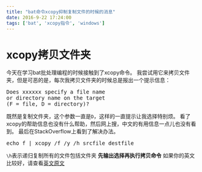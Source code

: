 ```yaml
---
title: "bat命令xcopy抑制复制文件的时候的消息"
date: 2016-9-22 17:24:00
tags: ['bat', 'xcopy指令', 'windows']
---
```


# xcopy拷贝文件夹

今天在学习bat批处理编程的时候接触到了xcopy命令。
我尝试用它来拷贝文件夹，但是可恶的是，每次我拷贝文件夹的时候总是报出一个提示信息：
<pre>Does xxxxxx specify a file name
or directory name on the target
(F = file, D = directory)?</pre> 
既然是复制文件夹，这个参数一直是`D`，这样的一直提示让我选择特别烦。
看了xcopy的帮助信息也没有什么帮助，然后网上搜，中文的有用信息一点儿也没有看到。
最后在StackOverflow上看到了解决办法。
<pre>echo f | xcopy /f /y /h srcfile destfile</pre>
``\h``表示递归复制所有的文件包括文件夹
<strong>先输出选择再执行拷贝命令</strong>
如果你的英文比较好，请查看[英文原文](http://stackoverflow.com/questions/3018289/xcopy-file-rename-suppress-does-xxx-specify-a-file-name-message)